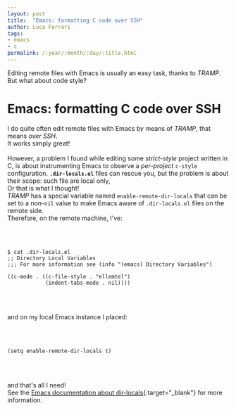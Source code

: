 ```yaml
---
layout: post
title:  "Emacs: formatting C code over SSH"
author: Luca Ferrari
tags:
- emacs
- c
permalink: /:year/:month/:day/:title.html
---
```

Editing remote files with Emacs is usually an easy task, thanks to *TRAMP*. But what about code style?

# Emacs: formatting C code over SSH

I do quite often edit remote files with Emacs by means of *TRAMP*, that means *over SSH*.
<br/>
It works simply great!
<br/>
<br/>
However, a problem I found while editing some *strict-style* project written in C, is about instrumenting Emacs to observe a *per-project* `c-style` configuration. **`.dir-locals.el`** files can rescue you, but the problem is about their scope: such file are local only,
<br/>
Or that is what I thought!
<br/>
*TRAMP* has a special variable named `enable-remote-dir-locals` that can be set to a non-`nil` value to make Emacs aware of `.dir-locals.el` files on the remote side.
<br/>
Therefore, on the remote machine, I've:

<br/>
<br/>

``` shell
$ cat .dir-locals.el
;; Directory Local Variables
;;; For more information see (info "(emacs) Directory Variables")

((c-mode . ((c-file-style . "ellemtel")
            (indent-tabs-mode . nil))))
```
<br/>
<br/>

and on my local Emacs instance I placed:

<br/>
<br/>

``` emacs-lisp
(setq enable-remote-dir-locals t)
```
<br/>
<br/>

and that's all I need!
<br/>
See the [Emacs documentation about dir-locals](https://www.emacswiki.org/emacs/DirectoryVariables#h5o-4){:target="_blank"} for more information.
